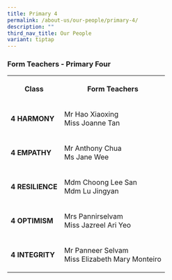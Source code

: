 ```yaml
---
title: Primary 4
permalink: /about-us/our-people/primary-4/
description: ""
third_nav_title: Our People
variant: tiptap
---
```

<h3>Form Teachers - Primary Four</h3>
<p></p>
<table style="minWidth: 50px">
<colgroup>
<col>
<col>
</colgroup>
<tbody>
<tr>
<th rowspan="1" colspan="1">
<p><strong>Class</strong>
</p>
</th>
<th rowspan="1" colspan="1">
<p>Form Teachers</p>
</th>
</tr>
<tr>
<td rowspan="1" colspan="1">
<p><strong>4 HARMONY</strong>
</p>
</td>
<td rowspan="1" colspan="1">
<p>Mr Hao Xiaoxing
<br>Miss Joanne Tan</p>
</td>
</tr>
<tr>
<td rowspan="1" colspan="1">
<p><strong>4 EMPATHY</strong>
</p>
</td>
<td rowspan="1" colspan="1">
<p>Mr Anthony Chua
<br>Ms Jane Wee</p>
</td>
</tr>
<tr>
<td rowspan="1" colspan="1">
<p><strong>4 RESILIENCE</strong>
</p>
</td>
<td rowspan="1" colspan="1">
<p>Mdm Choong Lee San
<br>Mdm Lu Jingyan</p>
</td>
</tr>
<tr>
<td rowspan="1" colspan="1">
<p><strong>4 OPTIMISM</strong>
</p>
</td>
<td rowspan="1" colspan="1">
<p>Mrs Pannirselvam
<br>Miss Jazreel Ari Yeo</p>
</td>
</tr>
<tr>
<td rowspan="1" colspan="1">
<p><strong>4 INTEGRITY</strong>
</p>
</td>
<td rowspan="1" colspan="1">
<p>Mr Panneer Selvam
<br>Miss Elizabeth Mary Monteiro</p>
</td>
</tr>
</tbody>
</table>
<p></p>